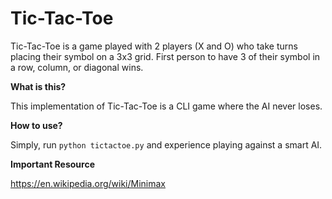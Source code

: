 # Tic-Tac-Toe

Tic-Tac-Toe is a game played with 2 players (X and O) who take turns placing their
symbol on a 3x3 grid. First person to have 3 of their symbol in a row, column, or
diagonal wins. 

<b> What is this? </b>

This implementation of Tic-Tac-Toe is a CLI game where the AI never loses.

<b> How to use? </b>

Simply, run `python tictactoe.py` and experience playing against a smart AI.

<b> Important Resource </b>

https://en.wikipedia.org/wiki/Minimax
